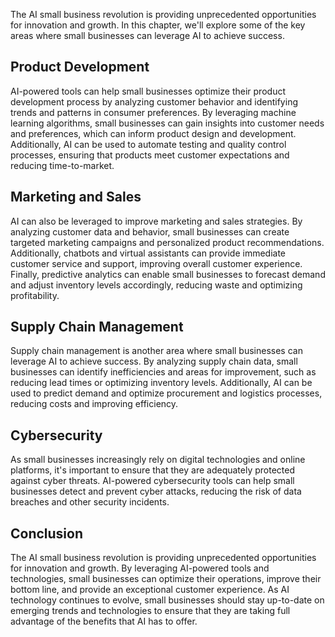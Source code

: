 
The AI small business revolution is providing unprecedented opportunities for innovation and growth. In this chapter, we'll explore some of the key areas where small businesses can leverage AI to achieve success.

Product Development
-------------------

AI-powered tools can help small businesses optimize their product development process by analyzing customer behavior and identifying trends and patterns in consumer preferences. By leveraging machine learning algorithms, small businesses can gain insights into customer needs and preferences, which can inform product design and development. Additionally, AI can be used to automate testing and quality control processes, ensuring that products meet customer expectations and reducing time-to-market.

Marketing and Sales
-------------------

AI can also be leveraged to improve marketing and sales strategies. By analyzing customer data and behavior, small businesses can create targeted marketing campaigns and personalized product recommendations. Additionally, chatbots and virtual assistants can provide immediate customer service and support, improving overall customer experience. Finally, predictive analytics can enable small businesses to forecast demand and adjust inventory levels accordingly, reducing waste and optimizing profitability.

Supply Chain Management
-----------------------

Supply chain management is another area where small businesses can leverage AI to achieve success. By analyzing supply chain data, small businesses can identify inefficiencies and areas for improvement, such as reducing lead times or optimizing inventory levels. Additionally, AI can be used to predict demand and optimize procurement and logistics processes, reducing costs and improving efficiency.

Cybersecurity
-------------

As small businesses increasingly rely on digital technologies and online platforms, it's important to ensure that they are adequately protected against cyber threats. AI-powered cybersecurity tools can help small businesses detect and prevent cyber attacks, reducing the risk of data breaches and other security incidents.

Conclusion
----------

The AI small business revolution is providing unprecedented opportunities for innovation and growth. By leveraging AI-powered tools and technologies, small businesses can optimize their operations, improve their bottom line, and provide an exceptional customer experience. As AI technology continues to evolve, small businesses should stay up-to-date on emerging trends and technologies to ensure that they are taking full advantage of the benefits that AI has to offer.
